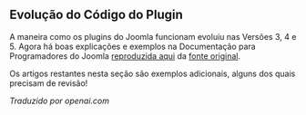 <!-- Filename: https://manual.joomla.org/docs/building-extensions/plugins/ / Display title: Sobre Plugins -->

## Evolução do Código do Plugin

A maneira como os plugins do Joomla funcionam evoluiu nas Versões 3, 4 e 5. Agora há boas explicações e exemplos na Documentação para Programadores do Joomla [reproduzida aqui](jdocmanual?article=docus/plugins/how-plugins-work) da [fonte original](https://manual.joomla.org/docs/building-extensions/plugins/how-plugins-work/).

Os artigos restantes nesta seção são exemplos adicionais, alguns dos quais precisam de revisão!

*Traduzido por openai.com*

